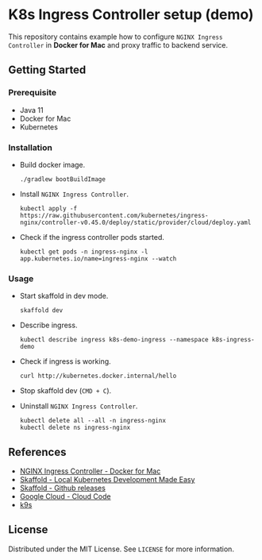# K8s Ingress Controller setup (demo)

This repository contains example how to configure `NGINX Ingress Controller` in **Docker for Mac** and proxy traffic to
backend service.

## Getting Started

### Prerequisite

* Java 11
* Docker for Mac
* Kubernetes

### Installation

* Build docker image.
  ```shell
  ./gradlew bootBuildImage
  ```

* Install `NGINX Ingress Controller`.
  ````shell
  kubectl apply -f https://raw.githubusercontent.com/kubernetes/ingress-nginx/controller-v0.45.0/deploy/static/provider/cloud/deploy.yaml
  ````

* Check if the ingress controller pods started.
  ```shell
  kubectl get pods -n ingress-nginx -l app.kubernetes.io/name=ingress-nginx --watch
  ```

### Usage

* Start skaffold in dev mode.
  ```shell
  skaffold dev
  ```

* Describe ingress.
  ```shell
  kubectl describe ingress k8s-demo-ingress --namespace k8s-ingress-demo
  ```

* Check if ingress is working.
  ```shell
  curl http://kubernetes.docker.internal/hello
  ```

* Stop skaffold dev (`CMD + C`).

* Uninstall `NGINX Ingress Controller`.
  ```shell
  kubectl delete all --all -n ingress-nginx
  kubectl delete ns ingress-nginx
  ```

## References

* [NGINX Ingress Controller - Docker for Mac](https://kubernetes.github.io/ingress-nginx/deploy/#docker-for-mac)
* [Skaffold - Local Kubernetes Development Made Easy](https://www.youtube.com/watch?v=tTNrzEjROCo)
* [Skaffold - Github releases](https://github.com/GoogleContainerTools/skaffold/releases)
* [Google Cloud - Cloud Code](https://cloud.google.com/code)
* [k9s](https://github.com/derailed/k9s)

## License

Distributed under the MIT License. See `LICENSE` for more information.
